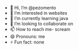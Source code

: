 - 👋 Hi, I’m @pezomento
- 👀 I’m interested in websites
- 🌱 I’m currently learning java
- 💞️ I’m looking to collaborate on 
- 📫 How to reach me- scream
- 😄 Pronouns: me
- ⚡ Fun fact: none

<!---
pezomento/pezomento is a ✨ special ✨ repository because its `README.md` (this file) appears on your GitHub profile.
You can click the Preview link to take a look at your changes.
--->
